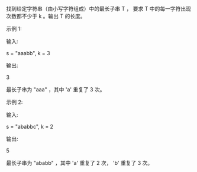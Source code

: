 找到给定字符串（由小写字符组成）中的最长子串 T ， 要求 T 中的每一字符出现次数都不少于 k 。输出 T 的长度。

示例 1:

输入:

s = "aaabb", k = 3

输出:

3

最长子串为 "aaa" ，其中 'a' 重复了 3 次。

示例 2:

输入:

s = "ababbc", k = 2

输出:

5

最长子串为 "ababb" ，其中 'a' 重复了 2 次， 'b' 重复了 3 次。

